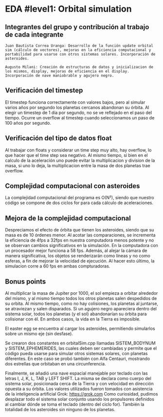 # EDA #level1: Orbital simulation

## Integrantes del grupo y contribución al trabajo de cada integrante

    Juan Bautista Correa Uranga: Desarrollo de la función update orbital sim (cálculo de vectores), mejoras en la eficiencia computacional y portabilidad para usarse con otros sistemas solares. Incorporación de asteroides.

    Augusto Milani: Creación de estructuras de datos y inicializacion de los mismos, display, mejoras de eficiencia en el display. Incorporación de nave maniobrable y agujero negro.


## Verificación del timestep

El timestep funciona correctamente con valores bajos, pero al simular varios años por segundo los planetas cercanos abandonan su órbita. Al elegir un timestep de 1 día por segundo, no se ve reflejado en el paso del tiempo.
Ocurre un overflow al timestep cuando seleccionamos un paso de 100 años por segundo.

## Verificación del tipo de datos float

Al trabajar con floats y considerar un time step muy alto, hay overflow, lo que hacer que el time step sea negativo. Al mismo tiempo, si bien en el calculo de la aceleración uno puede evitar la multiplicacion y division de la masa, si uno lo deja, la multiplicacion entre la masa de dos planetas trae overflow.

## Complejidad computacional con asteroides

La complejidad computacional del programa es O(N²), siendo que nuestro código se compone de dos ciclos for para cada cálculo de aceleraciones.

## Mejora de la complejidad computacional

Despreciamos el efecto de órbita que tienen los asteroides, siendo que su masa es de 10 órdenes menor. Al acotar las comparaciones, se incrementa la eficiencia de 4fps a 32fps en nuestra computadora menos potente y no se observan cambios significativos en la simulación. En la computadora con un procesador mejor funciona a 58 fps.
Además, al alejar la cámara de manera significativa, los objetos se renderizarán como líneas y no como esferas, a fin de mejorar la velocidad de ejecución. Al hacer esto último, la simulacion corre a 60 fps en ambas compturadoras.

## Bonus points
Al multiplicar la masa de Jupiter por 1000, el sol empieza a orbitar alrededor del mismo, y al mismo tiempo todos los otros planetas salen despedidos de su orbita. Al mismo tiempo, como no hay colisiones, los planetas al juntarse, se atraviezan y salen disparados. Si un agujero negro apareciera dentro del sistema solar, todos los planetas (y el sol) abandonarían su órbita para colisionar con él. En ambos casos, la vida en la Tierra es imposible.

El easter egg se encuentra al cargar los asteroides, permitiendo simularlos sobre un mismo eje (sin desfase).

Se crearon dos constantes en orbitalSim.cpp llamadas SISTEM_BODYNUM y SISTEM_EPHEMERIDES, las cuales deben ser cambiadas y permite que el código pueda usarse para simular otros sistemas solares, con planetas diferentes. En este caso se probó también con Alfa Centauri, mostrando dos estrellas que orbitaban en una circunferencia.

Finalmente, se añadió una nave espacial manejable por teclado con las letras I, J, K, L, TAB y LEFT SHIFT. La misma se declara como cuerpo del sistema solar, posicionada cerca de la Tierra y con velocidad en dirección opuesta a su órbita. Los valores utilizados fueron tomados con asistencia de la inteligencia artificial Grok: https://grok.com
Como curiosidad, pudimos desplazar todo el sistema solar conjunto usando los propulsores definidos al cambiar dónde se toma el teclado (dentro del ciclo for). También la totalidad de los asteroides sin ninguno de los planetas. 